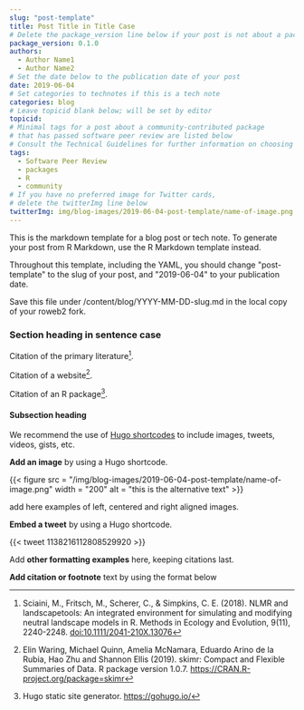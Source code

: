 ```yaml
---
slug: "post-template"
title: Post Title in Title Case
# Delete the package_version line below if your post is not about a package
package_version: 0.1.0
authors:
  - Author Name1
  - Author Name2
# Set the date below to the publication date of your post
date: 2019-06-04
# Set categories to technotes if this is a tech note
categories: blog
# Leave topicid blank below; will be set by editor
topicid:
# Minimal tags for a post about a community-contributed package 
# that has passed software peer review are listed below
# Consult the Technical Guidelines for further information on choosing tags
tags:
  - Software Peer Review
  - packages
  - R
  - community
# If you have no preferred image for Twitter cards,
# delete the twitterImg line below 
twitterImg: img/blog-images/2019-06-04-post-template/name-of-image.png
---
```


This is the markdown template for a blog post or tech note. 
To generate your post from R Markdown, use the R Markdown template instead.

Throughout this template, including the YAML, 
you should change "post-template" to the slug of your post, 
and "2019-06-04" to your publication date.

Save this file under /content/blog/YYYY-MM-DD-slug.md in the local copy of your roweb2 fork.

### Section heading in sentence case

Citation of the primary literature[^1]. 

Citation of a website[^2]. 

Citation of an R package[^3].

#### Subsection heading

We recommend the use of [Hugo shortcodes](https://gohugo.io/content-management/shortcodes/) to include images, tweets, videos, gists, etc.

**Add an image** by using a Hugo shortcode.

{{< figure src = "/img/blog-images/2019-06-04-post-template/name-of-image.png" width = "200" alt = "this is the alternative text" >}}

add here examples of left, centered and right aligned images.

**Embed a tweet** by using a Hugo shortcode. 

{{< tweet 1138216112808529920 >}}

Add **other formatting examples** here, keeping citations last.


**Add citation or footnote** text by using the format below 

[^1]: Sciaini, M., Fritsch, M., Scherer, C., & Simpkins, C. E. (2018). NLMR and landscapetools: An integrated environment for simulating and modifying neutral landscape models in R. Methods in Ecology and Evolution, 9(11), 2240-2248. [doi:10.1111/2041-210X.13076](https://doi.org/10.1111/2041-210X.13076)
[^2]: Elin Waring, Michael Quinn, Amelia McNamara, Eduardo Arino de la Rubia, Hao Zhu and Shannon Ellis (2019). skimr: Compact and Flexible Summaries of Data. R package version 1.0.7. https://CRAN.R-project.org/package=skimr
[^3]: Hugo static site generator. https://gohugo.io/